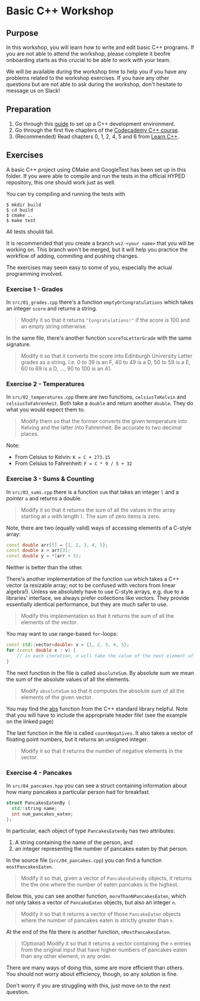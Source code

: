 # Basic C++ Workshop

## Purpose

In this workshop, you will learn how to write and edit basic C++ programs.
If you are not able to attend the workshop, please complete it beofre onboarding starts as this crucial to be able to work with your team.

We will be available during the workshop time to help you if you have any problems related to the workshop exercises.
If you have any other questions but are not able to ask during the workshop, don't hesitate to message us on Slack!

## Preparation

1. Go through this [guide](https://github.com/Hyp-ed/hyped-2022/wiki/CPP-Getting-Started) to set up a C++ development environment.
2. Go through the first five chapters of the [Codecademy C++ course](https://www.codecademy.com/learn/learn-c-plus-plus).
3. (Recommended) Read chapters 0, 1, 2, 4, 5 and 6 from [Learn C++](https://www.learncpp.com/).

## Exercises

A basic C++ project using CMake and GoogleTest has been set up in this folder.
If you were able to compile and run the tests in the official HYPED repository, this one should work just as well.

You can try compiling and running the tests with

```
$ mkdir build
$ cd build
$ cmake ..
$ make test
```

All tests should fail.

It is recommended that you create a branch `ws2-<your name>` that you will be working on.
This branch won't be merged, but it will help you practice the workflow of adding, commiting and pushing changes.

The exercises may seem easy to some of you, especially the actual programming involved.

### Exercise 1 - Grades

In `src/01_grades.cpp` there's a function `emptyOrCongratulations` which takes an integer `score` and returns a string.

> Modify it so that it returns `"Congratulations!"` if the score is 100 and an empty string otherwise.

In the same file, there's another function `scoreToLetterGrade` with the same signature.

> Modify it so that it converts the score into Edinburgh University Letter grades as a string. I.e. 0 to 39 is an F, 40 to 49 is a D, 50 to 59 is a E, 60 to 69 is a D, ..., 90 to 100 is an A1.

### Exercise 2 - Temperatures

In `src/02_temperatures.cpp` there are two functions, `celsiusToKelvin` and `celsiusToFahrenheit`. Both take a `double` and return another `double`.
They do what you would expect them to.

> Modify them so that the former converts the given temperature into Kelving and the latter into Fahrenheit. Be accurate to two decimal places.

Note:

- From Celsius to Kelvin: `K = C + 273.15`
- From Celsius to Fahrenheit: `F = C * 9 / 5 + 32`

### Exercise 3 - Sums & Counting

In `src/03_sums.cpp` there is a function `sum` that takes an integer `l` and a _pointer_ `a` and returns a double.

> Modify it so that it returns the sum of all the values in the array starting at `a` with length `l`. The sum of zero items is zero.

Note, there are two (equally valid) ways of accessing elements of a C-style array:

```cpp
const double arr[5] = {1, 2, 3, 4, 5};
const double x = arr[3];
const double y = *(arr + 3);
```

Neither is better than the other.

There's another implementation of the function `sum` which takes a C++ vector (a resizable array; not to be confused with vectors from linear algebra!).
Unless we absolutely have to use C-style arrays, e.g. due to a libraries' interface, we always prefer collections like vectors.
They provide essentially identical performance, but they are much safer to use.

> Modify this implementation so that it returns the sum of all the elements of the vector.

You may want to use range-based `for`-loops:

```cpp
const std::vector<double> v = {1, 2, 3, 4, 5};
for (const double x : v) {
    // in each iteration, x will take the value of the next element of v
}
```

The next function in the file is called `absoluteSum`.
By absolute sum we mean the sum of the absolute values of all the elements.

> Modify `absoluteSum` so that it computes the absolute sum of all the elements of the given vector.

You may find the [abs](https://www.cplusplus.com/reference/cmath/abs/) function from the C++ standard library helpful.
Note that you will have to include the appropriate header file! (see the example on the linked page)

The last function in the file is called `countNegatives`.
It also takes a vector of floating point numbers, but it returns an unsigned integer.

> Modify it so that it returns the number of negative elements in the vector.

### Exercise 4 - Pancakes

In `src/04_pancakes.hpp` you can see a struct containing information about how many pancakes a particular person had for breakfast.

```cpp
struct PancakesEatenBy {
  std::string name;
  int num_pancakes_eaten;
};
```

In particular, each object of type `PancakesEatenBy` has two attributes:

1. A string containing the name of the person, and
2. an integer representing the number of pancakes eaten by that person.

In the source file (`src/04_pancakes.cpp`) you can find a function `mostPancakesEaten`.

> Modify it so that, given a vector of `PancakesEatenBy` objects, it returns the the one where the number of eaten pancakes is the highest.

Below this, you can see another function, `moreThanNPancakesEaten`, which not only takes a vector of `PancakeEaten` objects, but also an integer `n`.

> Modify it so that it returns a vector of those `PancakeEaten` objects where the number of pancakes eaten is strictly greater than `n`.

At the end of the file there is another function, `nMostPancakesEaten`.

> (Optional) Modify it so that it returns a vector containing the `n` entries from the original input that have higher numbers of pancakes eaten than any other element, in any order. 

There are many ways of doing this, some are more efficient than others.
You should not worry about efficiency, though, so any solution is fine.

Don't worry if you are struggling with this, just move on to the next question.